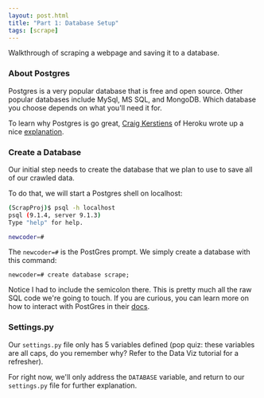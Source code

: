```yaml
---
layout: post.html
title: "Part 1: Database Setup"
tags: [scrape]
---
```


Walkthrough of scraping a webpage and saving it to a database.

### About Postgres

Postgres is a very popular database that is free and open source. Other popular databases include MySql, MS SQL, and MongoDB.  Which database you choose depends on what you'll need it for.

To learn why Postgres is go great, [Craig Kerstiens](http://twitter.com/craigkerstiens) of Heroku wrote up a nice [explanation](http://www.craigkerstiens.com/2012/04/30/why-postgres/).

### Create a Database

Our initial step needs to create the database that we plan to use to save all of our crawled data.

To do that, we will start a Postgres shell on localhost:

```bash
(ScrapProj)$ psql -h localhost
psql (9.1.4, server 9.1.3)
Type "help" for help.

newcoder=#
```
The `newcoder=#` is the PostGres prompt. We simply create a database with this command:

```psql
newcoder=# create database scrape;
```

Notice I had to include the semicolon there.  This is pretty much all the raw SQL code we're going to touch. If you are curious, you can learn more on how to interact with PostGres in their [docs](http://www.postgresql.org/docs/9.2/static/index.html).

### Settings.py

Our `settings.py` file only has 5 variables defined (pop quiz: these variables are all caps, do you remember why? Refer to the Data Viz tutorial for a refresher).

For right now, we'll only address the `DATABASE` variable, and return to our `settings.py` file for further explanation.

